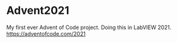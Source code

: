 # Advent2021
My first ever Advent of Code project. Doing this in LabVIEW 2021.
https://adventofcode.com/2021
